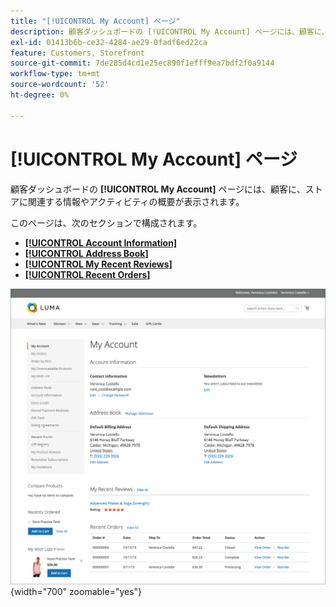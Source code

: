 ```yaml
---
title: "[!UICONTROL My Account] ページ"
description: 顧客ダッシュボードの [!UICONTROL My Account] ページには、顧客に、ストアに関連する情報やアクティビティの概要が表示されます。
exl-id: 01413b6b-ce32-4284-ae29-0fadf6ed22ca
feature: Customers, Storefront
source-git-commit: 7de285d4cd1e25ec890f1efff9ea7bdf2f0a9144
workflow-type: tm+mt
source-wordcount: '52'
ht-degree: 0%

---
```


# [!UICONTROL My Account] ページ

顧客ダッシュボードの **[!UICONTROL My Account]** ページには、顧客に、ストアに関連する情報やアクティビティの概要が表示されます。

このページは、次のセクションで構成されます。

* [**[!UICONTROL Account Information]**](../customers/account-dashboard-account-information.md)
* [**[!UICONTROL Address Book]**](../customers/account-dashboard-address-book.md)
* [**[!UICONTROL My Recent Reviews]**](../merchandising-promotions/product-reviews.md#product-reviews-on-the-storefront)
* [**[!UICONTROL Recent Orders]**](../stores-purchase/orders-storefront.md#view-recently-ordered-products)

![ ストアフロントのマイアカウントページ ](assets/account-dashboard-my-account.png){width="700" zoomable="yes"}

